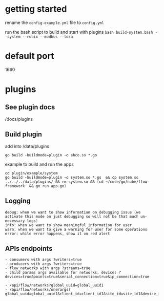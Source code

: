 # getting started

rename the `config-example.yml` file to `config.yml`

run the bash script to build and start with plugins
`bash build-system.bash --system --rubix --modbus --lora`

# default port

1660

# plugins

## See plugin docs

/docs/plugins

## Build plugin

add into /data/plugins

```
go build -buildmode=plugin -o ehco.so *.go
```

example to build and run the apps

```
cd plugin/example/system
go build -buildmode=plugin -o system.so *.go  && cp system.so  ../../../data/plugins/ && rm system.so && (cd ~/code/go/nube/flow-framework  && go run app.go)
```

## Logging

```
debug: when we want to show information on debugging issue (we activate this mode on just debugging so will not be that much un-necessary logs)
info: when we want to show meaningful information for user
warn: when we want to give a warning for user for some operations
error: while error happens, show it on red alert  
```

## APIs endpoints

```
- consumers with args ?writers=true
- producers with args ?writers=true
- flow_networks with args ?streams=true
- child params args available for networks, devices ?devices=true&points=true&serial_connection=true&ip_connection=true

- /api/flow/networks?global_uuid=global_uuid1
- /api/flow/networks/one/args?global_uuid=global_uuid1&client_id=client_id1&site_id=site_id1&device_id=device_id1
```

